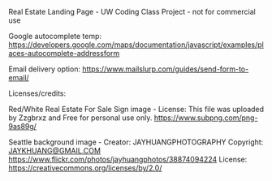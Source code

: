 Real Estate Landing Page - UW Coding Class Project - not for commercial use

Google autocomplete temp: https://developers.google.com/maps/documentation/javascript/examples/places-autocomplete-addressform 

Email delivery option: https://www.mailslurp.com/guides/send-form-to-email/ 

Licenses/credits:

Red/White Real Estate For Sale Sign image - License: This file was uploaded by Zzgbrxz and Free for personal use only. https://www.subpng.com/png-9as89g/

Seattle background image - Creator: JAYHUANGPHOTOGRAPHY Copyright: JAYKHUANG@GMAIL.COM https://www.flickr.com/photos/jayhuangphotos/38874094224 License: https://creativecommons.org/licenses/by/2.0/ 

